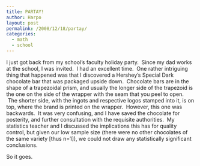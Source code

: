 ```yaml
---
title: PARTAY!
author: Harpo
layout: post
permalink: /2008/12/18/partay/
categories:
  - math
  - school
---
```

I just got back from my school&#8217;s faculty holiday party.  Since my dad works at the school, I was invited.  I had an excellent time.  One rather intriguing thing that happened was that I discovered a Hershey&#8217;s Special Dark chocolate bar that was packaged upside down.  Chocolate bars are in the shape of a trapezoidal prism, and usually the longer side of the trapezoid is the one on the side of the wrapper with the seam that you peel to open.  The shorter side, with the ingots and respective logos stamped into it, is on top, where the brand is printed on the wrapper.  However, this one was backwards.  It was very confusing, and I have saved the chocolate for posterity, and further consultation with the requisite authorities.  My statistics teacher and I discussed the implications this has for quality control, but given our low sample size (there were no other chocolates of the same variety [thus n=1]), we could not draw any statistically significant conclusions.

So it goes.